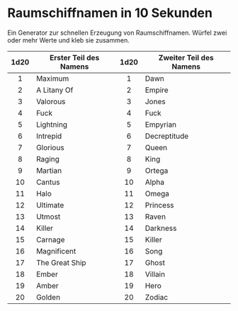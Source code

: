# Raumschiffnamen in 10 Sekunden

Ein Generator zur schnellen Erzeugung von Raumschiffnamen. Würfel zwei oder mehr Werte und kleb sie zusammen.

|1d20|Erster Teil des Namens|1d20|Zweiter Teil des Namens|
|:---:|---|:---:|---|
|1|Maximum|1|Dawn|
|2|A Litany Of|2|Empire|
|3|Valorous|3|Jones|
|4|Fuck|4|Fuck|
|5|Lightning|5|Empyrian|
|6|Intrepid|6|Decreptitude|
|7|Glorious|7|Queen|
|8|Raging|8|King|
|9|Martian|9|Ortega|
|10|Cantus|10|Alpha|
|11|Halo|11|Omega|
|12|Ultimate|12|Princess|
|13|Utmost|13|Raven|
|14|Killer|14|Darkness|
|15|Carnage|15|Killer|
|16|Magnificent|16|Song|
|17|The Great Ship|17|Ghost|
|18|Ember|18|Villain|
|19|Amber|19|Hero|
|20|Golden|20|Zodiac|
